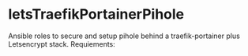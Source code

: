 # letsTraefikPortainerPihole
Ansible roles to secure and setup pihole behind a traefik-portainer plus Letsencrypt stack.
Requiements:
